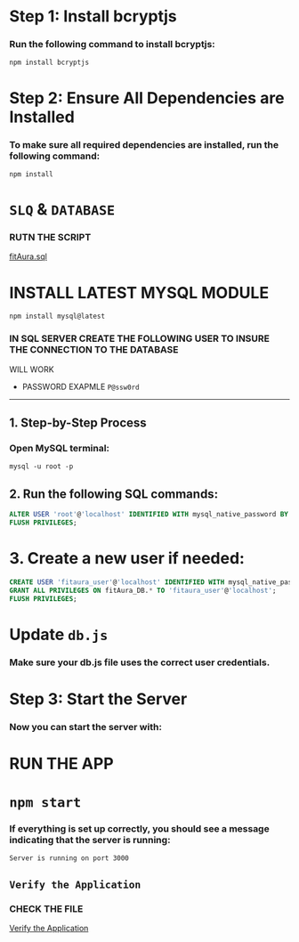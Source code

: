 # Step 1: Install bcryptjs
### Run the following command to install bcryptjs:
```npm install bcryptjs```


# Step 2: Ensure All Dependencies are Installed
### To make sure all required dependencies are installed, run the following command:

```shell
npm install
```



# ```SLQ``` & ```DATABASE```
### RUTN THE SCRIPT

[fitAura.sql](./fitAura_db/fitAura.sql)


# INSTALL LATEST MYSQL MODULE
```shell
npm install mysql@latest
```

### IN SQL SERVER CREATE THE FOLLOWING USER TO INSURE THE CONNECTION TO THE DATABASE
WILL WORK


* PASSWORD EXAPMLE ```P@ssw0rd```
--------------------

## 1. Step-by-Step Process
### Open MySQL terminal:
```shell
mysql -u root -p
```


## 2. Run the following SQL commands:

```sql
ALTER USER 'root'@'localhost' IDENTIFIED WITH mysql_native_password BY 'your_root_password';
FLUSH PRIVILEGES;
```


# 3. Create a new user if needed:

```sql
CREATE USER 'fitaura_user'@'localhost' IDENTIFIED WITH mysql_native_password BY 'strong_password';
GRANT ALL PRIVILEGES ON fitAura_DB.* TO 'fitaura_user'@'localhost';
FLUSH PRIVILEGES;
```



# Update ```db.js```

### Make sure your db.js file uses the correct user credentials.



##
# Step 3: Start the Server
### Now you can start the server with:

# RUN THE APP

# ```npm start```

### If everything is set up correctly, you should see a message indicating that the server is running:

```shell
Server is running on port 3000
```

## ```Verify the Application```
### CHECK THE FILE 
[Verify the Application](./Verify_the_Application.md)